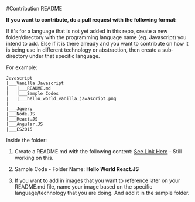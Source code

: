 #Contribution README 

**If you want to contribute, do a pull request with the following format:**

If it's for a language that is not yet added in this repo, create a new folder/directory with the programming language name (eg. Javascript) you intend to add. Else if it is there already and you want to contribute on how it is being use in different technology or abstraction, then create a sub-directory under that specific language.

For example: 

	Javascript
	|___Vanilla Javascript
	|	|___README.md 
	|	|___Sample Codes
	|	|___hello_world_vanilla_javascript.png
	|
	|___Jquery
	|___Node.JS
	|___React.JS
	|___Angular.JS
	|___ES2015


Inside the folder:

1. Create a README.md with the following content:
	[See Link Here]() - Still working on this.

2. Sample Code - Folder Name: **Hello World React.JS**

3. If you want to add in images that you want to reference later on your README.md file, name your image based on the specific language/technology that you are doing. And add it in the sample folder.

